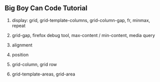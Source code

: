 ## Big Boy Can Code Tutorial


1. display: grid, grid-template-columns, grid-column-gap, fr, minmax, repeat

2. grid-gap, firefox debug tool, max-content / min-content, media query

3. alignment

4. position

5. grid-column, grid row

6. grid-template-areas, grid-area